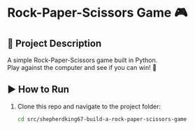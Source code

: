 # Rock-Paper-Scissors Game 🎮

## 📌 Project Description
A simple Rock-Paper-Scissors game built in Python.  
Play against the computer and see if you can win! 🎉  

## ▶️ How to Run
1. Clone this repo and navigate to the project folder:
   ```bash
   cd src/shepherdking67-build-a-rock-paper-scissors-game
